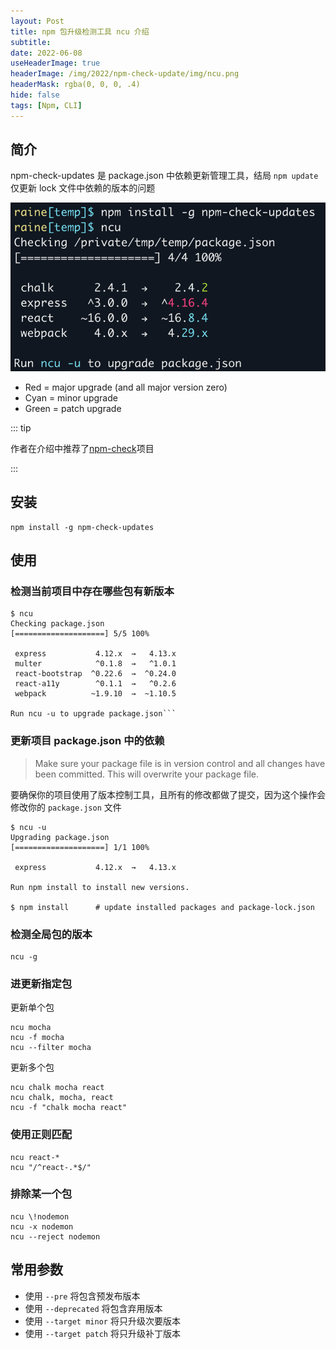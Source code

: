 ```yaml
---
layout: Post
title: npm 包升级检测工具 ncu 介绍
subtitle:
date: 2022-06-08
useHeaderImage: true
headerImage: /img/2022/npm-check-update/img/ncu.png
headerMask: rgba(0, 0, 0, .4)
hide: false
tags: [Npm, CLI]
---
```


## 简介

npm-check-updates 是 package.json 中依赖更新管理工具，结局 `npm update` 仅更新 lock 文件中依赖的版本的问题

[<Badge text="Github 地址" vertical="middle" type="danger"/>](<(https://github.com/raineorshine/npm-check-updates)>)

![](../../.vuepress/public/img/2022/npm-check-update/img/ncu.png)

- Red = major upgrade (and all major version zero)
- Cyan = minor upgrade
- Green = patch upgrade

::: tip

作者在介绍中推荐了[npm-check](https://github.com/dylang/npm-check)项目

:::

## 安装

```shell
npm install -g npm-check-updates
```

## 使用

### 检测当前项目中存在哪些包有新版本

````shell
$ ncu
Checking package.json
[====================] 5/5 100%

 express           4.12.x  →   4.13.x
 multer            ^0.1.8  →   ^1.0.1
 react-bootstrap  ^0.22.6  →  ^0.24.0
 react-a11y        ^0.1.1  →   ^0.2.6
 webpack          ~1.9.10  →  ~1.10.5

Run ncu -u to upgrade package.json```
````

### 更新项目 package.json 中的依赖

> Make sure your package file is in version control and all changes have been committed. This will overwrite your package file.

要确保你的项目使用了版本控制工具，且所有的修改都做了提交，因为这个操作会修改你的 `package.json` 文件

```shell
$ ncu -u
Upgrading package.json
[====================] 1/1 100%

 express           4.12.x  →   4.13.x

Run npm install to install new versions.

$ npm install      # update installed packages and package-lock.json
```

### 检测全局包的版本

```shell
ncu -g
```

### 进更新指定包

更新单个包

```shell
ncu mocha
ncu -f mocha
ncu --filter mocha
```

更新多个包

```shell
ncu chalk mocha react
ncu chalk, mocha, react
ncu -f "chalk mocha react"
```

### 使用正则匹配

```shell
ncu react-*
ncu "/^react-.*$/"
```

### 排除某一个包

```shell
ncu \!nodemon
ncu -x nodemon
ncu --reject nodemon
```

## 常用参数

- 使用 `--pre` 将包含预发布版本
- 使用 `--deprecated` 将包含弃用版本
- 使用 `--target minor` 将只升级次要版本
- 使用 `--target patch` 将只升级补丁版本
